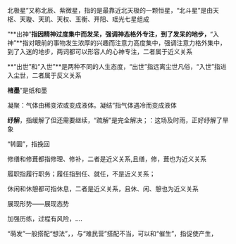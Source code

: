 

北极星”又称北辰、紫微星，指的是最靠近北天极的一颗恒星，“北斗星”是由天枢、天璇、天玑、天权、玉衡、开阳、瑶光七星组成

“**出神”**指因精神过度集中而发呆，强调神态格外专注，到了发呆的地步，**“入神”**指对眼前的事物发生浓厚的兴趣而注意力高度集中，强调注意力格外集中，到了入迷的地步，两词都可以形容人的心神专注，二者属于近义关系

**“出世”和“入世”**是两种不同的人生态度，“出世”指远离尘世凡俗，“入世”指进入尘世，二者属于反义关系

**楮墨**”是纸和墨

凝聚：气体由稀变浓或变成液体。凝结”指气体遇冷而变成液体

**纾解**，指缓解了但还需要继续，“疏解”是完全解决；：这场及时雨，正好纾解了旱象

“转圜”，指挽回

修缮和修葺都指修理、修补，二者是近义关系,且缮，修，葺也为近义关系

履职指履行职务；履任指到任、就任，不是近义关系；

休闲和休憩都可指休息，二者是近义关系，且休、闲、憩也为近义关系

展现形势——展现态势

加强历练，过程有风险，....

“萌发”一般搭配“想法”，，与“难民营”搭配不当，可以和“催生”，指促使产生，


